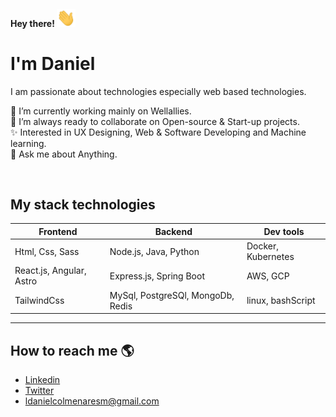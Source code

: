 #### Hey there! <img src="https://github.com/ABSphreak/ABSphreak/blob/master/gifs/Hi.gif" width="30px"> <h1>I'm Daniel</h1>

I am passionate about technologies especially web based technologies.

 🔭 I’m currently working mainly on Wellallies. <br>
 🤝 I’m always ready to collaborate on Open-source & Start-up projects.<br>
 ✨ Interested in UX Designing, Web & Software Developing and Machine learning.<br>
 💬 Ask me about Anything.<br>

<br>

## My stack technologies

| Frontend | Backend | Dev tools |
|----------|---------|-----------|
|Html, Css, Sass|Node.js, Java, Python|Docker, Kubernetes
|React.js, Angular, Astro| Express.js, Spring Boot| AWS, GCP
|TailwindCss|MySql, PostgreSQl, MongoDb, Redis| linux, bashScript
---
## How to reach me 🌎
* [Linkedin](https://www.linkedin.com/in/daco-raw)
* [Twitter](https://twitter.com/daco_raw)
* [ldanielcolmenaresm@gmail.com]()
